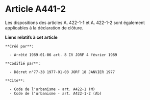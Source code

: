 # Article A441-2

Les dispositions des articles A. 422-1-1 et A. 422-1-2 sont également applicables à la déclaration de clôture.

**Liens relatifs à cet article**

	**Créé par**:

	  - Arrêté 1989-01-06 art. 8 IV JORF 4 février 1989

	**Codifié par**:

	  - Décret n°77-38 1977-01-03 JORF 18 JANVIER 1977

	**Cite**:

	  - Code de l'urbanisme - art. A422-1 (M)
	  - Code de l'urbanisme - art. A422-1-2 (Ab)
